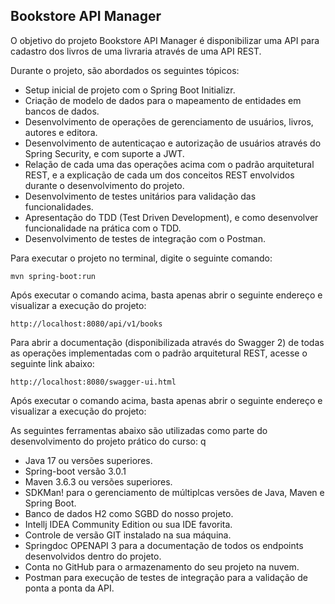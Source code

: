 
<h2>Bookstore API Manager</h2>

O objetivo do projeto Bookstore API Manager é disponibilizar uma API para cadastro dos livros de uma livraria através de uma API REST.

Durante o projeto, são abordados os seguintes tópicos:

* Setup inicial de projeto com o Spring Boot Initializr.
* Criação de modelo de dados para o mapeamento de entidades em bancos de dados.
* Desenvolvimento de operações de gerenciamento de usuários, livros, autores e editora.
* Desenvolvimento de autenticaçao e autorização de usuários através do Spring Security, e com suporte a JWT.
* Relação de cada uma das operações acima com o padrão arquitetural REST, e a explicação de cada um dos conceitos REST envolvidos durante o desenvolvimento do projeto.
* Desenvolvimento de testes unitários para validação das funcionalidades.
* Apresentação do TDD (Test Driven Development), e como desenvolver funcionalidade na prática com o TDD.
* Desenvolvimento de testes de integração com o Postman.

Para executar o projeto no terminal, digite o seguinte comando:

```shell script
mvn spring-boot:run 
```

Após executar o comando acima, basta apenas abrir o seguinte endereço e visualizar a execução do projeto:

```
http://localhost:8080/api/v1/books
```

Para abrir a documentação (disponibilizada através do Swagger 2) de todas as operações implementadas com o padrão arquitetural REST, acesse o seguinte link abaixo:

```
http://localhost:8080/swagger-ui.html
```

Após executar o comando acima, basta apenas abrir o seguinte endereço e visualizar a execução do projeto:

As seguintes ferramentas abaixo são utilizadas como parte do desenvolvimento do projeto prático do curso:
q
* Java 17 ou versões superiores.
* Spring-boot versão 3.0.1
* Maven 3.6.3 ou versões superiores.
* SDKMan! para o gerenciamento de múltiplcas versões de Java, Maven e Spring Boot.
* Banco de dados H2 como SGBD do nosso projeto.
* Intellj IDEA Community Edition ou sua IDE favorita.
* Controle de versão GIT instalado na sua máquina.
* Springdoc OPENAPI 3 para a documentação de todos os endpoints desenvolvidos dentro do projeto.
* Conta no GitHub para o armazenamento do seu projeto na nuvem.
* Postman para execução de testes de integração para a validação de ponta a ponta da API.

